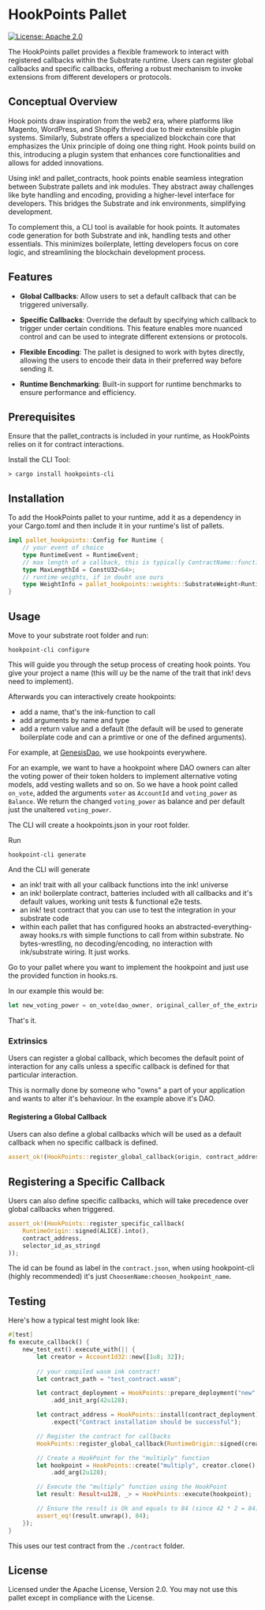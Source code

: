 # HookPoints Pallet

[![License: Apache 2.0](https://img.shields.io/badge/License-Apache%202.0-yellow.svg)](https://www.apache.org/licenses/LICENSE-2.0)

The HookPoints pallet provides a flexible framework to interact with registered callbacks within the Substrate runtime. Users can register global callbacks and specific callbacks, offering a robust mechanism to invoke extensions from different developers or protocols.

## Conceptual Overview
Hook points draw inspiration from the web2 era, where platforms like Magento, WordPress, and Shopify thrived due to their extensible plugin systems. Similarly, Substrate offers a specialized blockchain core that emphasizes the Unix principle of doing one thing right. Hook points build on this, introducing a plugin system that enhances core functionalities and allows for added innovations.

Using ink! and pallet_contracts, hook points enable seamless integration between Substrate pallets and ink modules. They abstract away challenges like byte handling and encoding, providing a higher-level interface for developers. This bridges the Substrate and ink environments, simplifying development.

To complement this, a CLI tool is available for hook points. It automates code generation for both Substrate and ink, handling tests and other essentials. This minimizes boilerplate, letting developers focus on core logic, and streamlining the blockchain development process.

## Features

- **Global Callbacks**: Allow users to set a default callback that can be triggered universally.
  
- **Specific Callbacks**: Override the default by specifying which callback to trigger under certain conditions. This feature enables more nuanced control and can be used to integrate different extensions or protocols.

- **Flexible Encoding**: The pallet is designed to work with bytes directly, allowing the users to encode their data in their preferred way before sending it.

- **Runtime Benchmarking**: Built-in support for runtime benchmarks to ensure performance and efficiency.

## Prerequisites
Ensure that the pallet_contracts is included in your runtime, as HookPoints relies on it for contract interactions.

Install the CLI Tool:

```shell
> cargo install hookpoints-cli
```

## Installation
To add the HookPoints pallet to your runtime, add it as a dependency in your Cargo.toml and then include it in your runtime's list of pallets.

```rust
impl pallet_hookpoints::Config for Runtime { 
    // your event of choice 
    type RuntimeEvent = RuntimeEvent;
    // max length of a callback, this is typically ContractName::function_name 
    type MaxLengthId = ConstU32<64>;
    // runtime weights, if in doubt use ours 
    type WeightInfo = pallet_hookpoints::weights::SubstrateWeight<Runtime>;
}
```

## Usage
Move to your substrate root folder and run:

```shell
hookpoint-cli configure
```

This will guide you through the setup process of creating hook points. You give your project a name (this will uy be the name of the trait that ink! devs need to implement).

Afterwards you can interactively create hookpoints:

- add a name, that's the ink-function to call
- add arguments by name and type
- add a return value and a default (the default will be used to generate boilerplate code and can a primtive or one of the defined arguments).

For example, at [GenesisDao](https://github.com/deep-ink-ventures/genesis-dao-node), we use hookpoints everywhere.

For an example, we want to have a hookpoint where DAO owners can alter the voting power of their token holders to implement alternative voting models, add vesting wallets and so on.
So we have a hook point called `on_vote`, added the arguments `voter` as `AccountId` and `voting_power` as `Balance`. We return the changed `voting_power` as balance and per default just the unaltered `voting_power`.

The CLI will create a hookpoints.json in your root folder.

Run

```shell
hookpoint-cli generate
```

And the CLI will generate

- an ink! trait with all your callback functions into the ink! universe
- an ink! boilerplate contract, batteries included with all callbacks and it's default values, working unit tests & functional e2e tests.
- an ink! test contract that you can use to test the integration in your substrate code
- within each pallet that has configured hooks an abstracted-everything-away hooks.rs with simple functions to call from within substrate. No bytes-wrestling, no decoding/encoding, no interaction with ink/substrate wiring. It just works.

Go to your pallet where you want to implement the hookpoint and just use the provided function in hooks.rs.

In our example this would be:

```rust
let new_voting_power = on_vote(dao_owner, original_caller_of_the_extrinsic, voter, voting_power);
```

That's it.

### Extrinsics 

Users can register a global callback, which becomes the default point of interaction for any calls unless a specific callback is defined for that particular interaction.

This is normally done by someone who "owns" a part of your application and wants to alter it's behaviour. In the example above it's DAO.

#### Registering a Global Callback
Users can also define a global callbacks which will be used as a default callback when no specific callback is defined.

```rust
assert_ok!(HookPoints::register_global_callback(origin, contract_address));
```

## Registering a Specific Callback
Users can also define specific callbacks, which will take precedence over global callbacks when triggered.

```rust
assert_ok!(HookPoints::register_specific_callback(
    RuntimeOrigin::signed(ALICE).into(),
    contract_address,
    selector_id_as_stringd
));
```

The id can be found as label in the `contract.json`, when using hookpoint-cli (highly recommended) it's just `ChoosenName:choosen_hookpoint_name`.

## Testing
Here's how a typical test might look like:

```rust
#[test]
fn execute_callback() {
    new_test_ext().execute_with(|| {
        let creator = AccountId32::new([1u8; 32]);
        
        // your compiled wasm ink contract!
        let contract_path = "test_contract.wasm";

        let contract_deployment = HookPoints::prepare_deployment("new", creator.clone(), std::fs::read(contract_path).unwrap(), vec![])
            .add_init_arg(42u128);

        let contract_address = HookPoints::install(contract_deployment)
            .expect("Contract installation should be successful");

        // Register the contract for callbacks
        HookPoints::register_global_callback(RuntimeOrigin::signed(creator.clone()), contract_address.clone()).unwrap();

        // Create a HookPoint for the "multiply" function
        let hookpoint = HookPoints::create("multiply", creator.clone(), creator.clone())
            .add_arg(2u128);

        // Execute the "multiply" function using the HookPoint
        let result: Result<u128, _> = HookPoints::execute(hookpoint);

        // Ensure the result is Ok and equals to 84 (since 42 * 2 = 84)
        assert_eq!(result.unwrap(), 84);
    });
}
```

This uses our test contract from the `./contract` folder.

## License
Licensed under the Apache License, Version 2.0. You may not use this pallet except in compliance with the License.